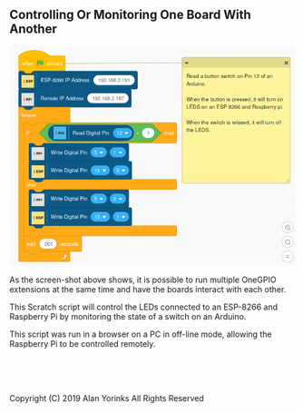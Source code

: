 ## Controlling Or Monitoring One Board With Another

<img src="../images/multi-boards.png" >

As the screen-shot above shows, it is possible to run multiple OneGPIO
extensions at the same time and have the boards interact with each
other.

This Scratch script will control the LEDs connected to an ESP-8266 and
Raspberry Pi by monitoring the state of a switch on an Arduino.

This script was run in a browser on a PC in off-line mode, allowing the
Raspberry Pi to be controlled remotely.

<br> <br> <br>


Copyright (C) 2019 Alan Yorinks All Rights Reserved
